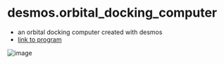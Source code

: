 # desmos.orbital_docking_computer
+ an orbital docking computer created with desmos
+ [link to program](https://www.desmos.com/calculator/1ujdmm67rz)

![image](https://user-images.githubusercontent.com/40836157/206855805-87bd63c9-aeaf-4ce6-9f5e-38ec0025ae89.png)
